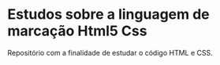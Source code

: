 # Estudos sobre a linguagem de marcação Html5 Css
Repositório com a finalidade de estudar o código HTML e CSS.
